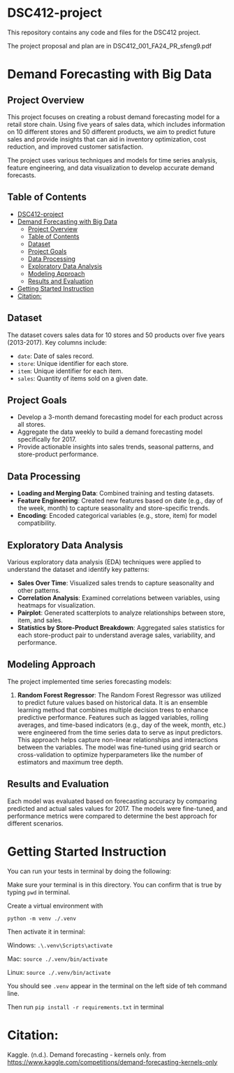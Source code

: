 # DSC412-project

This repository contains any code and files for the DSC412 project.

The project proposal and plan are in DSC412_001_FA24_PR_sfeng9.pdf

# Demand Forecasting with Big Data

## Project Overview
This project focuses on creating a robust demand forecasting model for a retail store chain. Using five years of sales data, which includes information on 10 different stores and 50 different products, we aim to predict future sales and provide insights that can aid in inventory optimization, cost reduction, and improved customer satisfaction.

The project uses various techniques and models for time series analysis, feature engineering, and data visualization to develop accurate demand forecasts.

## Table of Contents
- [DSC412-project](#dsc412-project)
- [Demand Forecasting with Big Data](#demand-forecasting-with-big-data)
  - [Project Overview](#project-overview)
  - [Table of Contents](#table-of-contents)
  - [Dataset](#dataset)
  - [Project Goals](#project-goals)
  - [Data Processing](#data-processing)
  - [Exploratory Data Analysis](#exploratory-data-analysis)
  - [Modeling Approach](#modeling-approach)
  - [Results and Evaluation](#results-and-evaluation)
- [Getting Started Instruction](#getting-started-instruction)
- [Citation:](#citation)

## Dataset
The dataset covers sales data for 10 stores and 50 products over five years (2013-2017). Key columns include:
- `date`: Date of sales record.
- `store`: Unique identifier for each store.
- `item`: Unique identifier for each item.
- `sales`: Quantity of items sold on a given date.
  
## Project Goals
- Develop a 3-month demand forecasting model for each product across all stores.
- Aggregate the data weekly to build a demand forecasting model specifically for 2017.
- Provide actionable insights into sales trends, seasonal patterns, and store-product performance.

## Data Processing
- **Loading and Merging Data**: Combined training and testing datasets.
- **Feature Engineering**: Created new features based on date (e.g., day of the week, month) to capture seasonality and store-specific trends.
- **Encoding**: Encoded categorical variables (e.g., store, item) for model compatibility.

## Exploratory Data Analysis
Various exploratory data analysis (EDA) techniques were applied to understand the dataset and identify key patterns:
- **Sales Over Time**: Visualized sales trends to capture seasonality and other patterns.
- **Correlation Analysis**: Examined correlations between variables, using heatmaps for visualization.
- **Pairplot**: Generated scatterplots to analyze relationships between store, item, and sales.
- **Statistics by Store-Product Breakdown**: Aggregated sales statistics for each store-product pair to understand average sales, variability, and performance.

## Modeling Approach
The project implemented time series forecasting models:
1. **Random Forest Regressor**: The Random Forest Regressor was utilized to predict future values based on historical data. It is an ensemble learning method that combines multiple decision trees to enhance predictive performance. Features such as lagged variables, rolling averages, and time-based indicators (e.g., day of the week, month, etc.) were engineered from the time series data to serve as input predictors. This approach helps capture non-linear relationships and interactions between the variables. The model was fine-tuned using grid search or cross-validation to optimize hyperparameters like the number of estimators and maximum tree depth.

## Results and Evaluation
Each model was evaluated based on forecasting accuracy by comparing predicted and actual sales values for 2017. The models were fine-tuned, and performance metrics were compared to determine the best approach for different scenarios.

# Getting Started Instruction

You can run your tests in terminal by doing the following:

Make sure your terminal is in this directory. You can confirm that is true by typing `pwd` in terminal.

Create a virtual environment with

`python -m venv ./.venv`

Then activate it in terminal:

Windows: `.\.venv\Scripts\activate`

Mac: `source ./.venv/bin/activate`

Linux: `source ./.venv/bin/activate`

You should see `.venv` appear in the terminal on the left side of teh command line.

Then run `pip install -r requirements.txt` in terminal

# Citation: 

Kaggle. (n.d.). Demand forecasting - kernels only. from https://www.kaggle.com/competitions/demand-forecasting-kernels-only
